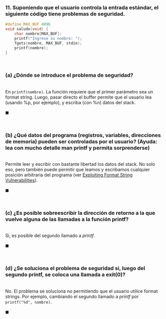 ### 11. Suponiendo que el usuario controla la entrada estándar, el siguiente código tiene problemas de seguridad.

```C
#define MAX_BUF 4096
void saludo(void) {
    char nombre[MAX_BUF];
    printf("Ingrese su nombre: ");
    fgets(nombre, MAX_BUF, stdin);
    printf(nombre);
}
```

<br>

### (a) ¿Dónde se introduce el problema de seguridad?

\
En `printf(nombre)`. La función requiere que el primer parámetro sea un format string. Luego, pasar directo el buffer permite que el usuario lea (usando %p, por ejemplo), y escriba (con %n) datos del stack.

$\blacksquare$


<br>

### (b) ¿Qué datos del programa (registros, variables, direcciones de memoria) pueden ser controladas por el usuario? (Ayuda: lea con mucho detalle man printf y permita sorprenderse)

\
Permite leer y escribir con bastante libertad los datos del stack. No solo eso, pero también puede permitir que leamos y escribamos cualquier posición arbitraria del programa (ver [Exploiting Format String Vulnerabilities](https://owasp.org/www-community/attacks/Format_string_attack)).

$\blacksquare$


<br>

### (c) ¿Es posible sobreescribir la dirección de retorno a la que vuelve alguna de las llamadas a la función printf?

\
Si, es posible del segundo llamado a *printf*.

$\blacksquare$


<br>

### (d) ¿Se soluciona el problema de seguridad si, luego del segundo printf, se coloca una llamada a exit(0)?

\
No. El problema se soluciona no permitiendo que el usuario utilice format strings. Por ejemplo, cambiando el segundo llamado a *printf* por `printf("%d", nombre)`.

$\blacksquare$
